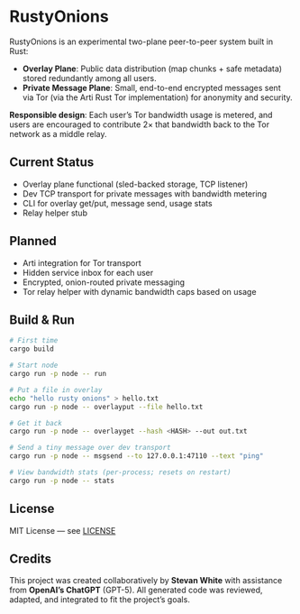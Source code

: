 # RustyOnions

RustyOnions is an experimental two-plane peer-to-peer system built in Rust:

- **Overlay Plane**: Public data distribution (map chunks + safe metadata) stored redundantly among all users.
- **Private Message Plane**: Small, end-to-end encrypted messages sent via Tor (via the Arti Rust Tor implementation) for anonymity and security.

**Responsible design**: Each user’s Tor bandwidth usage is metered, and users are encouraged to contribute 2× that bandwidth back to the Tor network as a middle relay.

## Current Status
- Overlay plane functional (sled-backed storage, TCP listener)
- Dev TCP transport for private messages with bandwidth metering
- CLI for overlay get/put, message send, usage stats
- Relay helper stub

## Planned
- Arti integration for Tor transport
- Hidden service inbox for each user
- Encrypted, onion-routed private messaging
- Tor relay helper with dynamic bandwidth caps based on usage

## Build & Run
```bash
# First time
cargo build

# Start node
cargo run -p node -- run

# Put a file in overlay
echo "hello rusty onions" > hello.txt
cargo run -p node -- overlayput --file hello.txt

# Get it back
cargo run -p node -- overlayget --hash <HASH> --out out.txt

# Send a tiny message over dev transport
cargo run -p node -- msgsend --to 127.0.0.1:47110 --text "ping"

# View bandwidth stats (per-process; resets on restart)
cargo run -p node -- stats
```

## License
MIT License — see [LICENSE](LICENSE)

## Credits
This project was created collaboratively by **Stevan White** with assistance from **OpenAI’s ChatGPT** (GPT-5).
All generated code was reviewed, adapted, and integrated to fit the project’s goals.
